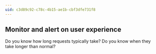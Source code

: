 ```yaml
---
uid: c3d89c92-c78c-4b15-ae1b-cbf3dfe731f8
---
```

## Monitor and alert on user experience

<div class="alert is-warning"><p></p></div>

Do you know how long requests typically take?  Do you know when they take longer than normal?